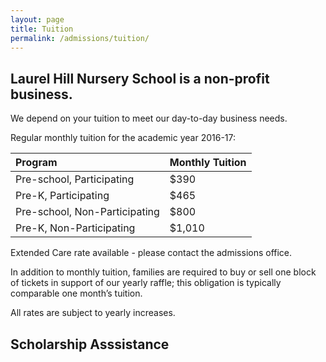 ```yaml
---
layout: page
title: Tuition
permalink: /admissions/tuition/
---
```


## Laurel Hill Nursery School is a non-profit business. 

We depend on your tuition to meet our day-to-day business needs. 

Regular monthly tuition for the academic year 2016-17:


| Program | Monthly Tuition |
|:--------|:-------|
| Pre-school, Participating | $390 |
| Pre-K, Participating | $465 |
| Pre-school, Non-Participating | $800 |
| Pre-K, Non-Participating | $1,010 |


Extended Care rate available - please contact the admissions office.

In addition to monthly tuition, families are required to buy or sell one block of tickets in support of our yearly raffle; this obligation is typically comparable one month’s tuition.

All rates are subject to yearly increases.

## Scholarship Asssistance